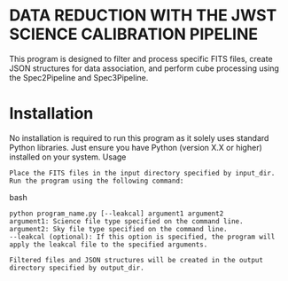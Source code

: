 # DATA REDUCTION WITH THE JWST SCIENCE CALIBRATION PIPELINE 

This program is designed to filter and process specific FITS files, create JSON structures for data association, and perform cube processing using the Spec2Pipeline and Spec3Pipeline.

# Installation

No installation is required to run this program as it solely uses standard Python libraries. Just ensure you have Python (version X.X or higher) installed on your system.
Usage

    Place the FITS files in the input directory specified by input_dir.
    Run the program using the following command:

bash

    python program_name.py [--leakcal] argument1 argument2 
    argument1: Science file type specified on the command line.
    argument2: Sky file type specified on the command line.
    --leakcal (optional): If this option is specified, the program will apply the leakcal file to the specified arguments.

    Filtered files and JSON structures will be created in the output directory specified by output_dir.
